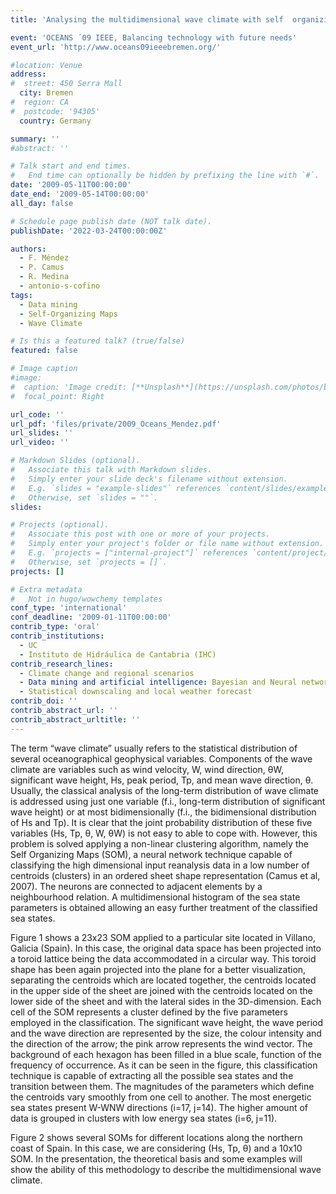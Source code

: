 ```yaml
---
title: 'Analysing the multidimensional wave climate with self  organizing maps'

event: 'OCEANS ´09 IEEE, Balancing technology with future needs'
event_url: 'http://www.oceans09ieeebremen.org/'

#location: Venue
address:
#  street: 450 Serra Mall
  city: Bremen
#  region: CA
#  postcode: '94305'
  country: Germany

summary: ''
#abstract: ''

# Talk start and end times.
#   End time can optionally be hidden by prefixing the line with `#`.
date: '2009-05-11T00:00:00'
date_end: '2009-05-14T00:00:00'
all_day: false

# Schedule page publish date (NOT talk date).
publishDate: '2022-03-24T00:00:00Z'

authors: 
  - F. Méndez
  - P. Camus
  - R. Medina
  - antonio-s-cofino
tags: 
  - Data mining
  - Self-Organizing Maps
  - Wave Climate

# Is this a featured talk? (true/false)
featured: false

# Image caption
#image:
#  caption: 'Image credit: [**Unsplash**](https://unsplash.com/photos/bzdhc5b3Bxs)'
#  focal_point: Right

url_code: ''
url_pdf: 'files/private/2009_Oceans_Mendez.pdf'
url_slides: ''
url_video: ''

# Markdown Slides (optional).
#   Associate this talk with Markdown slides.
#   Simply enter your slide deck's filename without extension.
#   E.g. `slides = "example-slides"` references `content/slides/example-slides.md`.
#   Otherwise, set `slides = ""`.
slides:

# Projects (optional).
#   Associate this post with one or more of your projects.
#   Simply enter your project's folder or file name without extension.
#   E.g. `projects = ["internal-project"]` references `content/project/deep-learning/index.md`.
#   Otherwise, set `projects = []`.
projects: []

# Extra metadata
#   Not in hugo/wowchemy templates
conf_type: 'international'
conf_deadline: '2009-01-11T00:00:00'
contrib_type: 'oral'
contrib_institutions: 
  - UC
  - Instituto de Hidráulica de Cantabria (IHC)
contrib_research_lines: 
  - Climate change and regional scenarios
  - Data mining and artificial intelligence: Bayesian and Neural networks
  - Statistical downscaling and local weather forecast
contrib_doi: ''
contrib_abstract_url: ''
contrib_abstract_urltitle: ''
---
```


The  term  “wave  climate”  usually  refers  to  the  statistical  distribution  of  several oceanographical geophysical variables. Components of  the wave  climate are variables such as wind velocity, W, wind direction, θW, significant wave height, Hs, peak period, Tp,  and  mean  wave  direction,  θ.  Usually,  the  classical  analysis  of  the  long-term distribution  of  wave  climate  is  addressed  using  just  one  variable  (f.i.,  long-term distribution  of  significant  wave  height)  or  at  most  bidimensionally  (f.i.,  the bidimensional distribution of Hs and Tp). It is clear that the joint probability distribution of these five variables (Hs, Tp, θ, W, θW) is not easy to able to cope with. However, this problem  is  solved  applying  a  non-linear  clustering  algorithm,  namely  the  Self Organizing Maps  (SOM),  a  neural  network  technique  capable  of  classifying  the  high dimensional input reanalysis data in a low number of centroids (clusters) in an ordered sheet shape representation (Camus et al, 2007). The neurons are connected  to adjacent elements  by  a  neighbourhood  relation. A multidimensional  histogram  of  the  sea  state parameters is obtained allowing an easy further treatment of the classified sea states.  
 
Figure  1  shows  a  23x23  SOM  applied  to  a  particular  site  located  in Villano, Galicia (Spain). In this case, the original data space has been projected into a toroid lattice being the data  accommodated  in  a  circular way. This  toroid  shape has been  again projected into  the  plane  for  a  better  visualization,  separating  the  centroids  which  are  located together, the centroids located in the upper side of the sheet are joined with the centroids 
located on  the  lower  side of  the  sheet and with  the  lateral  sides  in  the 3D-dimension. Each cell of  the SOM  represents a cluster defined by  the  five parameters employed  in the classification. The significant wave height,  the wave period and  the wave direction are represented by the size, the colour intensity and the direction of the arrow; the pink arrow represents the wind vector. The background of each hexagon has been filled in a blue scale, function of the frequency of occurrence. As it can be seen in the figure, this classification  technique  is  capable  of  extracting  all  the  possible  sea  states  and  the transition between  them. The magnitudes of  the parameters which define  the centroids vary smoothly from one cell to another. The most energetic sea states present W-WNW 
directions  (i=17,  j=14).  The  higher  amount  of  data  is  grouped  in  clusters  with  low energy sea states (i=6, j=11). 
 
Figure 2 shows several SOMs for different locations along the northern coast of Spain. In this case, we are considering (Hs, Tp, θ)   and a 10x10 SOM. In the presentation, the theoretical  basis  and  some  examples  will  show  the  ability  of  this  methodology  to describe the multidimensional wave climate.
